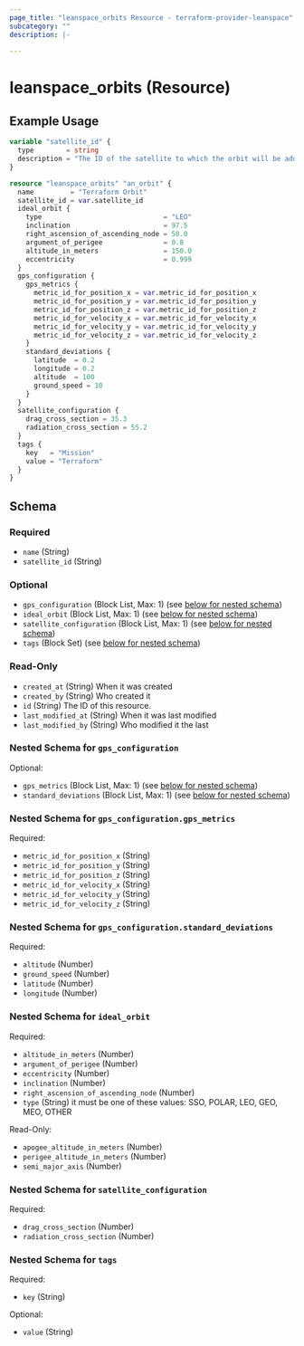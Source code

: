 ```yaml
---
page_title: "leanspace_orbits Resource - terraform-provider-leanspace"
subcategory: ""
description: |-
  
---
```


# leanspace_orbits (Resource)



## Example Usage

```terraform
variable "satellite_id" {
  type        = string
  description = "The ID of the satellite to which the orbit will be added."
}

resource "leanspace_orbits" "an_orbit" {
  name         = "Terraform Orbit"
  satellite_id = var.satellite_id
  ideal_orbit {
    type                              = "LEO"
    inclination                       = 97.5
    right_ascension_of_ascending_node = 50.0
    argument_of_perigee               = 0.8
    altitude_in_meters                = 150.0
    eccentricity                      = 0.999
  }
  gps_configuration {
    gps_metrics {
      metric_id_for_position_x = var.metric_id_for_position_x
      metric_id_for_position_y = var.metric_id_for_position_y
      metric_id_for_position_z = var.metric_id_for_position_z
      metric_id_for_velocity_x = var.metric_id_for_velocity_x
      metric_id_for_velocity_y = var.metric_id_for_velocity_y
      metric_id_for_velocity_z = var.metric_id_for_velocity_z
    }
    standard_deviations {
      latitude  = 0.2
      longitude = 0.2
      altitude  = 100
      ground_speed = 10
    }
  }
  satellite_configuration {
    drag_cross_section = 35.3
    radiation_cross_section = 55.2
  }
  tags {
    key   = "Mission"
    value = "Terraform"
  }
}
```

<!-- schema generated by tfplugindocs -->
## Schema

### Required

- `name` (String)
- `satellite_id` (String)

### Optional

- `gps_configuration` (Block List, Max: 1) (see [below for nested schema](#nestedblock--gps_configuration))
- `ideal_orbit` (Block List, Max: 1) (see [below for nested schema](#nestedblock--ideal_orbit))
- `satellite_configuration` (Block List, Max: 1) (see [below for nested schema](#nestedblock--satellite_configuration))
- `tags` (Block Set) (see [below for nested schema](#nestedblock--tags))

### Read-Only

- `created_at` (String) When it was created
- `created_by` (String) Who created it
- `id` (String) The ID of this resource.
- `last_modified_at` (String) When it was last modified
- `last_modified_by` (String) Who modified it the last

<a id="nestedblock--gps_configuration"></a>
### Nested Schema for `gps_configuration`

Optional:

- `gps_metrics` (Block List, Max: 1) (see [below for nested schema](#nestedblock--gps_configuration--gps_metrics))
- `standard_deviations` (Block List, Max: 1) (see [below for nested schema](#nestedblock--gps_configuration--standard_deviations))

<a id="nestedblock--gps_configuration--gps_metrics"></a>
### Nested Schema for `gps_configuration.gps_metrics`

Required:

- `metric_id_for_position_x` (String)
- `metric_id_for_position_y` (String)
- `metric_id_for_position_z` (String)
- `metric_id_for_velocity_x` (String)
- `metric_id_for_velocity_y` (String)
- `metric_id_for_velocity_z` (String)


<a id="nestedblock--gps_configuration--standard_deviations"></a>
### Nested Schema for `gps_configuration.standard_deviations`

Required:

- `altitude` (Number)
- `ground_speed` (Number)
- `latitude` (Number)
- `longitude` (Number)



<a id="nestedblock--ideal_orbit"></a>
### Nested Schema for `ideal_orbit`

Required:

- `altitude_in_meters` (Number)
- `argument_of_perigee` (Number)
- `eccentricity` (Number)
- `inclination` (Number)
- `right_ascension_of_ascending_node` (Number)
- `type` (String) it must be one of these values: SSO, POLAR, LEO, GEO, MEO, OTHER

Read-Only:

- `apogee_altitude_in_meters` (Number)
- `perigee_altitude_in_meters` (Number)
- `semi_major_axis` (Number)


<a id="nestedblock--satellite_configuration"></a>
### Nested Schema for `satellite_configuration`

Required:

- `drag_cross_section` (Number)
- `radiation_cross_section` (Number)


<a id="nestedblock--tags"></a>
### Nested Schema for `tags`

Required:

- `key` (String)

Optional:

- `value` (String)
